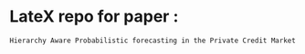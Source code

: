 # LateX repo for paper :

```
Hierarchy Aware Probabilistic forecasting in the Private Credit Market
```

